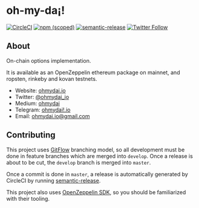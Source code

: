 # oh-my-da¡!

[![CircleCI](https://circleci.com/gh/ohmydai/ohmydai-contracts.svg?style=shield)](https://circleci.com/gh/ohmydai/ohmydai-contracts) [![npm (scoped)](https://img.shields.io/npm/v/@ohmydai/contracts)](https://www.npmjs.com/package/@ohmydai/contracts) [![semantic-release](https://img.shields.io/badge/%20%20%F0%9F%93%A6%F0%9F%9A%80-semantic--release-e10079.svg)](https://github.com/semantic-release/semantic-release) [![Twitter Follow](https://img.shields.io/twitter/follow/ohmydai_io)](https://twitter.com/ohmydai_io?ref_src=twsrc%5Etfw)

## About

On-chain options implementation.

It is available as an OpenZeppelin ethereum package on mainnet, and ropsten, rinkeby and kovan testnets.

- Website: [ohmydai.io](https://ohmydai.io/)
- Twitter: [@ohmydai_io](https://twitter.com/ohmydai_io)
- Medium: [ohmydai](https://medium.com/ohmydai)
- Telegram: [ohmydai!.io](https://t.me/joinchat/DSUxh1QcM-e7SRQFzZywxQ)
- Email: [ohmydai.io@gmail.com](mailto:ohmydai.io@gmail.com)

## Contributing

This project uses [GitFlow](https://datasift.github.io/gitflow/IntroducingGitFlow.html) branching model, so all development must be done in feature branches which are merged into `develop`. Once a release is about to be cut, the `develop` branch is merged into `master`.

Once a commit is done in `master`, a release is automatically generated by CircleCI by running [semantic-release](https://semantic-release.gitbook.io/).

This project also uses [OpenZeppelin SDK](https://openzeppelin.com/sdk/), so you should be familiarized with their tooling.
